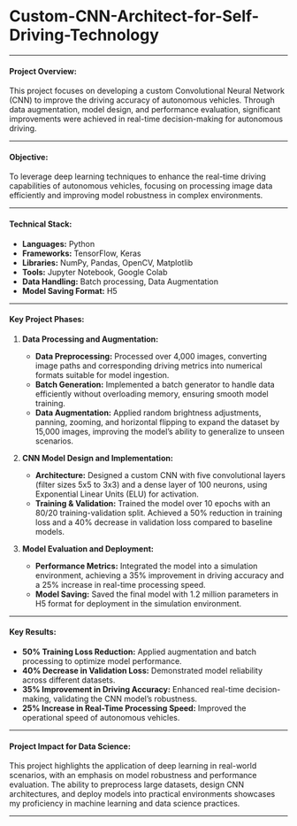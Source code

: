 # Custom-CNN-Architect-for-Self-Driving-Technology


---

#### **Project Overview:**
This project focuses on developing a custom Convolutional Neural Network (CNN) to improve the driving accuracy of autonomous vehicles. Through data augmentation, model design, and performance evaluation, significant improvements were achieved in real-time decision-making for autonomous driving.

---

#### **Objective:**
To leverage deep learning techniques to enhance the real-time driving capabilities of autonomous vehicles, focusing on processing image data efficiently and improving model robustness in complex environments.

---

#### **Technical Stack:**
- **Languages:** Python
- **Frameworks:** TensorFlow, Keras
- **Libraries:** NumPy, Pandas, OpenCV, Matplotlib
- **Tools:** Jupyter Notebook, Google Colab
- **Data Handling:** Batch processing, Data Augmentation
- **Model Saving Format:** H5

---

#### **Key Project Phases:**

1. **Data Processing and Augmentation:**
   - **Data Preprocessing:** Processed over 4,000 images, converting image paths and corresponding driving metrics into numerical formats suitable for model ingestion.
   - **Batch Generation:** Implemented a batch generator to handle data efficiently without overloading memory, ensuring smooth model training.
   - **Data Augmentation:** Applied random brightness adjustments, panning, zooming, and horizontal flipping to expand the dataset by 15,000 images, improving the model’s ability to generalize to unseen scenarios.

2. **CNN Model Design and Implementation:**
   - **Architecture:** Designed a custom CNN with five convolutional layers (filter sizes 5x5 to 3x3) and a dense layer of 100 neurons, using Exponential Linear Units (ELU) for activation.
   - **Training & Validation:** Trained the model over 10 epochs with an 80/20 training-validation split. Achieved a 50% reduction in training loss and a 40% decrease in validation loss compared to baseline models.

3. **Model Evaluation and Deployment:**
   - **Performance Metrics:** Integrated the model into a simulation environment, achieving a 35% improvement in driving accuracy and a 25% increase in real-time processing speed.
   - **Model Saving:** Saved the final model with 1.2 million parameters in H5 format for deployment in the simulation environment.

---

#### **Key Results:**
- **50% Training Loss Reduction:** Applied augmentation and batch processing to optimize model performance.
- **40% Decrease in Validation Loss:** Demonstrated model reliability across different datasets.
- **35% Improvement in Driving Accuracy:** Enhanced real-time decision-making, validating the CNN model’s robustness.
- **25% Increase in Real-Time Processing Speed:** Improved the operational speed of autonomous vehicles.

---

#### **Project Impact for Data Science:**
This project highlights the application of deep learning in real-world scenarios, with an emphasis on model robustness and performance evaluation. The ability to preprocess large datasets, design CNN architectures, and deploy models into practical environments showcases my proficiency in machine learning and data science practices.

---
<!--
#### **Files and Code:**
- **Data Preprocessing & Augmentation:** [Link to notebook with data processing code]
- **CNN Model Training:** [Link to notebook detailing CNN design, training, and evaluation]
- **Model Deployment:** [Link to saved model and integration code with the simulation environment]

---

#### **How to Run:**
1. Clone the repository: `git clone https://github.com/yourusername/project-repo`.
2. Open and execute the Jupyter notebooks in the provided sequence.
3. Follow instructions to preprocess data, train the model, and evaluate its performance.

---
-- >
#### **Takeaways for Data Science Roles:**
- Demonstrated skills in **data preprocessing**, **augmentation**, and **deep learning model design**.
- Practical experience in deploying machine learning models into real-world environments.
- Strong ability to analyze and interpret results to optimize model performance.
